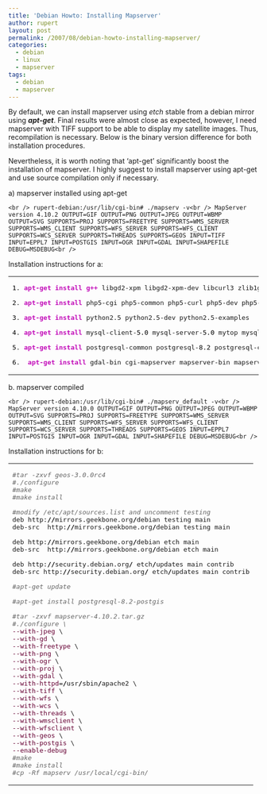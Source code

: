 ```yaml
---
title: 'Debian Howto: Installing Mapserver'
author: rupert
layout: post
permalink: /2007/08/debian-howto-installing-mapserver/
categories:
  - debian
  - linux
  - mapserver
tags:
  - debian
  - mapserver
---
```

By default, we can install mapserver using *etch* stable from a debian mirror using ***apt-get***. Final results were almost close as expected, however, I need mapserver with TIFF support to be able to display my satellite images. Thus, recompilation is necessary. Below is the binary version difference for both installation procedures.

Nevertheless, it is worth noting that &#8216;apt-get&#8217; significantly boost the installation of mapserver. I highly suggest to install mapserver using apt-get and use source compilation only if necessary.

a) mapserver installed using apt-get

`<br />
rupert-debian:/usr/lib/cgi-bin# ./mapserv -v<br />
MapServer version 4.10.2 OUTPUT=GIF OUTPUT=PNG OUTPUT=JPEG OUTPUT=WBMP OUTPUT=SVG SUPPORTS=PROJ SUPPORTS=FREETYPE SUPPORTS=WMS_SERVER SUPPORTS=WMS_CLIENT SUPPORTS=WFS_SERVER SUPPORTS=WFS_CLIENT SUPPORTS=WCS_SERVER SUPPORTS=THREADS SUPPORTS=GEOS INPUT=TIFF INPUT=EPPL7 INPUT=POSTGIS INPUT=OGR INPUT=GDAL INPUT=SHAPEFILE DEBUG=MSDEBUG<br />
`

Installation instructions for a:

<div class="wp_syntax">
  <table>
    <tr>
      <td class="code">
        <pre class="bash" style="font-family:monospace;"><span style="color: #000000;">1</span>. <span style="color: #c20cb9; font-weight: bold;">apt-get install</span> <span style="color: #c20cb9; font-weight: bold;">g++</span> libgd2-xpm libgd2-xpm-dev libcurl3 zlib1g-dev libgd-dev libtiff4 libtiff4-dev  libapache2-mod-python python-imaging  
&nbsp;
<span style="color: #000000;">2</span>. <span style="color: #c20cb9; font-weight: bold;">apt-get install</span> php5-cgi php5-common php5-curl php5-dev php5-gd php5-mysql php5-pgsql php5-sqlite php5-xsl libapache2-mod-php5
&nbsp;
<span style="color: #000000;">3</span>. <span style="color: #c20cb9; font-weight: bold;">apt-get install</span> python2.5 python2.5-dev python2.5-examples
&nbsp;
<span style="color: #000000;">4</span>. <span style="color: #c20cb9; font-weight: bold;">apt-get install</span> mysql-client-<span style="color: #000000;">5.0</span> mysql-server-<span style="color: #000000;">5.0</span> mytop mysql-admin mysql-admin-common libmysqlclient15-dev libdbd-mysql-perl libdbd-mysql-ruby mtop
&nbsp;
<span style="color: #000000;">5</span>. <span style="color: #c20cb9; font-weight: bold;">apt-get install</span> postgresql-common postgresql-<span style="color: #000000;">8.2</span> postgresql-client-<span style="color: #000000;">8.2</span> postgresql-contrib-<span style="color: #000000;">8.2</span> postgresql-<span style="color: #000000;">8.2</span>-plr postgresql-<span style="color: #000000;">8.2</span>-plruby postgresql-<span style="color: #000000;">8.2</span>-postgis postgresql-plperl-<span style="color: #000000;">8.2</span> postgresql-plpython-<span style="color: #000000;">8.2</span> postgresql-pltcl-<span style="color: #000000;">8.2</span> libpq4 
&nbsp;
<span style="color: #000000;">6</span>.  <span style="color: #c20cb9; font-weight: bold;">apt-get install</span> gdal-bin cgi-mapserver mapserver-bin mapserver-doc perl-mapscript php5-mapscript python-mapscript</pre>
      </td>
    </tr>
  </table>
</div>

b. mapserver compiled

`<br />
rupert-debian:/usr/lib/cgi-bin# ./mapserv_default -v<br />
MapServer version 4.10.0 OUTPUT=GIF OUTPUT=PNG OUTPUT=JPEG OUTPUT=WBMP OUTPUT=SVG SUPPORTS=PROJ SUPPORTS=FREETYPE SUPPORTS=WMS_SERVER SUPPORTS=WMS_CLIENT SUPPORTS=WFS_SERVER SUPPORTS=WFS_CLIENT SUPPORTS=WCS_SERVER SUPPORTS=THREADS SUPPORTS=GEOS INPUT=EPPL7 INPUT=POSTGIS INPUT=OGR INPUT=GDAL INPUT=SHAPEFILE DEBUG=MSDEBUG<br />
`

Installation instructions for b:

<div class="wp_syntax">
  <table>
    <tr>
      <td class="code">
        <pre class="bash" style="font-family:monospace;"><span style="color: #666666; font-style: italic;">#tar -zxvf geos-3.0.0rc4</span>
<span style="color: #666666; font-style: italic;">#./configure</span>
<span style="color: #666666; font-style: italic;">#make</span>
<span style="color: #666666; font-style: italic;">#make install</span>
&nbsp;
<span style="color: #666666; font-style: italic;">#modify /etc/apt/sources.list and uncomment testing</span>
deb http:<span style="color: #000000; font-weight: bold;">//</span>mirrors.geekbone.org<span style="color: #000000; font-weight: bold;">/</span>debian testing main
deb-src  http:<span style="color: #000000; font-weight: bold;">//</span>mirrors.geekbone.org<span style="color: #000000; font-weight: bold;">/</span>debian testing main
&nbsp;
deb http:<span style="color: #000000; font-weight: bold;">//</span>mirrors.geekbone.org<span style="color: #000000; font-weight: bold;">/</span>debian etch main
deb-src  http:<span style="color: #000000; font-weight: bold;">//</span>mirrors.geekbone.org<span style="color: #000000; font-weight: bold;">/</span>debian etch main
&nbsp;
deb http:<span style="color: #000000; font-weight: bold;">//</span>security.debian.org<span style="color: #000000; font-weight: bold;">/</span> etch<span style="color: #000000; font-weight: bold;">/</span>updates main contrib
deb-src http:<span style="color: #000000; font-weight: bold;">//</span>security.debian.org<span style="color: #000000; font-weight: bold;">/</span> etch<span style="color: #000000; font-weight: bold;">/</span>updates main contrib
&nbsp;
<span style="color: #666666; font-style: italic;">#apt-get update</span>
&nbsp;
<span style="color: #666666; font-style: italic;">#apt-get install postgresql-8.2-postgis</span>
&nbsp;
<span style="color: #666666; font-style: italic;">#tar -zxvf mapserver-4.10.2.tar.gz</span>
<span style="color: #666666; font-style: italic;">#./configure \</span>
<span style="color: #660033;">--with-jpeg</span> \
<span style="color: #660033;">--with-gd</span> \
<span style="color: #660033;">--with-freetype</span> \
<span style="color: #660033;">--with-png</span> \
<span style="color: #660033;">--with-ogr</span> \
<span style="color: #660033;">--with-proj</span> \
<span style="color: #660033;">--with-gdal</span> \
<span style="color: #660033;">--with-httpd</span>=<span style="color: #000000; font-weight: bold;">/</span>usr<span style="color: #000000; font-weight: bold;">/</span>sbin<span style="color: #000000; font-weight: bold;">/</span>apache2 \
<span style="color: #660033;">--with-tiff</span> \
<span style="color: #660033;">--with-wfs</span> \
<span style="color: #660033;">--with-wcs</span> \
<span style="color: #660033;">--with-threads</span> \
<span style="color: #660033;">--with-wmsclient</span> \
<span style="color: #660033;">--with-wfsclient</span> \
<span style="color: #660033;">--with-geos</span> \
<span style="color: #660033;">--with-postgis</span> \
<span style="color: #660033;">--enable-debug</span>
<span style="color: #666666; font-style: italic;">#make</span>
<span style="color: #666666; font-style: italic;">#make install</span>
<span style="color: #666666; font-style: italic;">#cp -Rf mapserv /usr/local/cgi-bin/</span></pre>
      </td>
    </tr>
  </table>
</div>